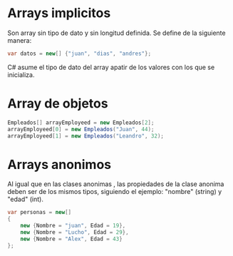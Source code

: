 # Arrays implicitos
Son array sin tipo de dato y sin longitud definida. Se define de la siguiente manera:

```C#
var datos = new[] {"juan", "dias", "andres"};
```

C# asume el tipo de dato del array apatir de los valores con los que se inicializa.

# Array de objetos

```C#
Empleados[] arrayEmployeed = new Empleados[2];
arrayEmployeed[0] = new Empleados("Juan", 44);
arrayEmployeed[1] = new Empleados("Leandro", 32);
```

# Arrays  anonimos
Al igual que en las clases anonimas , las propiedades de la clase anonima deben ser de los mismos tipos, siguiendo el ejemplo: "nombre" (string) y "edad" (int).
```C#
var personas = new[]
{
	new {Nombre = "juan", Edad = 19},
	new {Nombre = "Lucho", Edad = 29},
	new {Nombre = "Alex", Edad = 43}
};
```